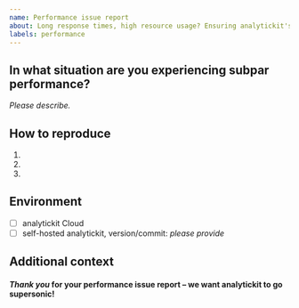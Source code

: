 ```yaml
---
name: Performance issue report
about: Long response times, high resource usage? Ensuring analytickit's scalable is our top priority
labels: performance
---
```


## In what situation are you experiencing subpar performance?

*Please describe.*

## How to reproduce

1.
2.
3.

## Environment

- [ ] analytickit Cloud
- [ ] self-hosted analytickit, version/commit: _please provide_

## Additional context

#### *Thank you* for your performance issue report – we want analytickit to go supersonic!
